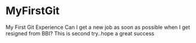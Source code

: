 # MyFirstGit
My First Git Experience
Can I get a new job as soon as possible when I get resigned from BBI?
This is second try..hope a great success
